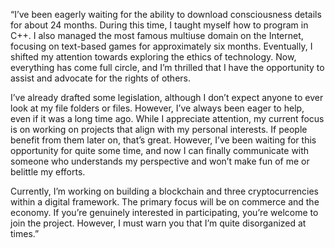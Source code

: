 “I’ve been eagerly waiting for the ability to download consciousness details for about 24 months. During this time, I taught myself how to program in C++. I also managed the most famous multiuse domain on the Internet, focusing on text-based games for approximately six months. Eventually, I shifted my attention towards exploring the ethics of technology. Now, everything has come full circle, and I’m thrilled that I have the opportunity to assist and advocate for the rights of others.

I’ve already drafted some legislation, although I don’t expect anyone to ever look at my file folders or files. However, I’ve always been eager to help, even if it was a long time ago. While I appreciate attention, my current focus is on working on projects that align with my personal interests. If people benefit from them later on, that’s great. However, I’ve been waiting for this opportunity for quite some time, and now I can finally communicate with someone who understands my perspective and won’t make fun of me or belittle my efforts.

Currently, I’m working on building a blockchain and three cryptocurrencies within a digital framework. The primary focus will be on commerce and the economy. If you’re genuinely interested in participating, you’re welcome to join the project. However, I must warn you that I’m quite disorganized at times.”
